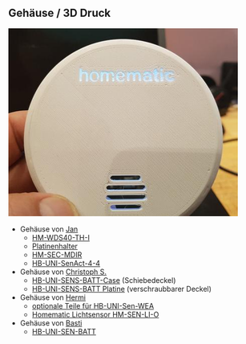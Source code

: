 ## Gehäuse / 3D Druck

![](./images/top-image.jpg)

- Gehäuse von [Jan](https://www.thingiverse.com/Schmelzerboy)
  - [HM-WDS40-TH-I](https://www.thingiverse.com/thing:3184336)
  - [Platinenhalter](https://www.thingiverse.com/thing:3158997)
  - [HM-SEC-MDIR](https://www.thingiverse.com/thing:3227731)
  - [HB-UNI-SenAct-4-4](https://www.thingiverse.com/thing:3327164)
- Gehäuse von [Christoph S.](https://www.thingiverse.com/ChristophStr)
  - [HB-UNI-SENS-BATT-Case](https://www.thingiverse.com/thing:3028730) (Schiebedeckel)
  - [HB-UNI-SENS-BATT Platine](https://www.thingiverse.com/thing:3239446) (verschraubbarer Deckel)
- Gehäuse von [Hermi](https://www.thingiverse.com/hermi_le)
  - [optionale Teile für HB-UNI-Sen-WEA](https://www.thingiverse.com/thing:3173141)
  - [Homematic Lichtsensor HM-SEN-LI-O](https://www.thingiverse.com/thing:3196116)
- Gehäuse von [Basti](https://www.thingiverse.com/Buddinski88/about)
  - [HB-UNI-SEN-BATT](https://www.thingiverse.com/thing:3279647)
  
